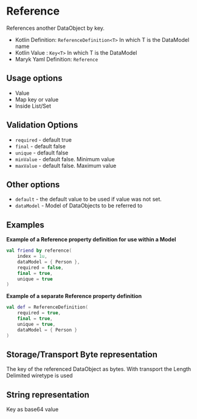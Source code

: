 # Reference
References another DataObject by key.

- Kotlin Definition: `ReferenceDefinition<T>` In which T is the DataModel name
- Kotlin Value : `Key<T>` In which T is the DataModel
- Maryk Yaml Definition: `Reference`

## Usage options
- Value
- Map key or value
- Inside List/Set

## Validation Options
- `required` - default true
- `final` - default false
- `unique` - default false
- `minValue` - default false. Minimum value
- `maxValue` - default false. Maximum value

## Other options
- `default` - the default value to be used if value was not set.
- `dataModel` - Model of DataObjects to be referred to

## Examples

**Example of a Reference property definition for use within a Model**
```kotlin
val friend by reference(
    index = 1u,
    dataModel = { Person },
    required = false,
    final = true,
    unique = true
)
```

**Example of a separate Reference property definition**
```kotlin
val def = ReferenceDefinition(
    required = true,
    final = true,
    unique = true,
    dataModel = { Person }
)
```

## Storage/Transport Byte representation
The key of the referenced DataObject as bytes. With transport the Length Delimited
wiretype is used

## String representation
Key as base64 value
